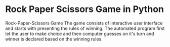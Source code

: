 # Rock Paper Scissors Game in Python
 Rock-Paper-Scissors Game
The game consists of interactive user interface and starts with presenting the rules of winning. The automated program first let the user to make choice and then computer guesses on it's turn and winner is declared based on the winning rules.
